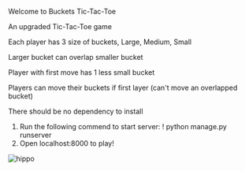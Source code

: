 Welcome to Buckets Tic-Tac-Toe

An upgraded Tic-Tac-Toe game

Each player has 3 size of buckets, Large, Medium, Small

Larger bucket can overlap smaller bucket

Player with first move has 1 less small bucket

Players can move their buckets if first layer (can't move an overlapped bucket)

There should be no dependency to install
1. Run the following commend to start server:
! python manage.py runserver
2. Open localhost:8000 to play!
 
![hippo](https://github.com/mingsit/mini-game/blob/main/demo.gif)
